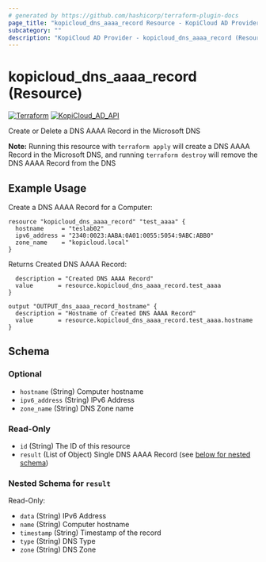 ```yaml
---
# generated by https://github.com/hashicorp/terraform-plugin-docs
page_title: "kopicloud_dns_aaaa_record Resource - KopiCloud AD Provider"
subcategory: ""
description: "KopiCloud AD Provider - kopicloud_dns_aaaa_record (Resource)"
---
```


# kopicloud_dns_aaaa_record (Resource)
[![Terraform](https://img.shields.io/badge/terraform-v1.3+-blue.svg)](https://www.terraform.io/downloads.html) 
[![KopiCloud_AD_API](https://img.shields.io/badge/kopiCloud_ad-v1.0+-blueviolet.svg)](https://www.kopicloud-ad-api.com)

Create or Delete a DNS AAAA Record in the Microsoft DNS

**Note:** Running this resource with `terraform apply` will create a DNS AAAA Record in the Microsoft DNS, and running `terraform destroy` will remove the DNS AAAA Record from the DNS

## Example Usage

Create a DNS AAAA Record for a Computer:
```
resource "kopicloud_dns_aaaa_record" "test_aaaa" {
  hostname     = "teslab02"
  ipv6_address = "2340:0023:AABA:0A01:0055:5054:9ABC:ABB0"
  zone_name    = "kopicloud.local"
}
```

Returns Created DNS AAAA Record:
```output "OUTPUT_dns_aaaa_record" {
  description = "Created DNS AAAA Record"
  value       = resource.kopicloud_dns_aaaa_record.test_aaaa
}

output "OUTPUT_dns_aaaa_record_hostname" {
  description = "Hostname of Created DNS AAAA Record"
  value       = resource.kopicloud_dns_aaaa_record.test_aaaa.hostname
}
```

<!-- schema generated by tfplugindocs -->
## Schema

### Optional

- `hostname` (String) Computer hostname
- `ipv6_address` (String) IPv6 Address
- `zone_name` (String) DNS Zone name

### Read-Only

- `id` (String) The ID of this resource
- `result` (List of Object) Single DNS AAAA Record (see [below for nested schema](#nestedatt--result))

<a id="nestedatt--result"></a>
### Nested Schema for `result`

Read-Only:

- `data` (String) IPv6 Address
- `name` (String) Computer hostname
- `timestamp` (String) Timestamp of the record
- `type` (String) DNS Type
- `zone` (String) DNS Zone
